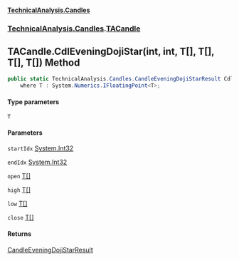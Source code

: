 #### [TechnicalAnalysis.Candles](TechnicalAnalysis.Candles.md 'TechnicalAnalysis.Candles')
### [TechnicalAnalysis.Candles](TechnicalAnalysis.Candles.md#TechnicalAnalysis.Candles 'TechnicalAnalysis.Candles').[TACandle](TACandle.md 'TechnicalAnalysis.Candles.TACandle')

## TACandle.CdlEveningDojiStar<T>(int, int, T[], T[], T[], T[]) Method

```csharp
public static TechnicalAnalysis.Candles.CandleEveningDojiStarResult CdlEveningDojiStar<T>(int startIdx, int endIdx, T[] open, T[] high, T[] low, T[] close)
    where T : System.Numerics.IFloatingPoint<T>;
```
#### Type parameters

<a name='TechnicalAnalysis.Candles.TACandle.CdlEveningDojiStar_T_(int,int,T[],T[],T[],T[]).T'></a>

`T`
#### Parameters

<a name='TechnicalAnalysis.Candles.TACandle.CdlEveningDojiStar_T_(int,int,T[],T[],T[],T[]).startIdx'></a>

`startIdx` [System.Int32](https://docs.microsoft.com/en-us/dotnet/api/System.Int32 'System.Int32')

<a name='TechnicalAnalysis.Candles.TACandle.CdlEveningDojiStar_T_(int,int,T[],T[],T[],T[]).endIdx'></a>

`endIdx` [System.Int32](https://docs.microsoft.com/en-us/dotnet/api/System.Int32 'System.Int32')

<a name='TechnicalAnalysis.Candles.TACandle.CdlEveningDojiStar_T_(int,int,T[],T[],T[],T[]).open'></a>

`open` [T](TACandle.CdlEveningDojiStar_T_(int,int,T[],T[],T[],T[]).md#TechnicalAnalysis.Candles.TACandle.CdlEveningDojiStar_T_(int,int,T[],T[],T[],T[]).T 'TechnicalAnalysis.Candles.TACandle.CdlEveningDojiStar<T>(int, int, T[], T[], T[], T[]).T')[[]](https://docs.microsoft.com/en-us/dotnet/api/System.Array 'System.Array')

<a name='TechnicalAnalysis.Candles.TACandle.CdlEveningDojiStar_T_(int,int,T[],T[],T[],T[]).high'></a>

`high` [T](TACandle.CdlEveningDojiStar_T_(int,int,T[],T[],T[],T[]).md#TechnicalAnalysis.Candles.TACandle.CdlEveningDojiStar_T_(int,int,T[],T[],T[],T[]).T 'TechnicalAnalysis.Candles.TACandle.CdlEveningDojiStar<T>(int, int, T[], T[], T[], T[]).T')[[]](https://docs.microsoft.com/en-us/dotnet/api/System.Array 'System.Array')

<a name='TechnicalAnalysis.Candles.TACandle.CdlEveningDojiStar_T_(int,int,T[],T[],T[],T[]).low'></a>

`low` [T](TACandle.CdlEveningDojiStar_T_(int,int,T[],T[],T[],T[]).md#TechnicalAnalysis.Candles.TACandle.CdlEveningDojiStar_T_(int,int,T[],T[],T[],T[]).T 'TechnicalAnalysis.Candles.TACandle.CdlEveningDojiStar<T>(int, int, T[], T[], T[], T[]).T')[[]](https://docs.microsoft.com/en-us/dotnet/api/System.Array 'System.Array')

<a name='TechnicalAnalysis.Candles.TACandle.CdlEveningDojiStar_T_(int,int,T[],T[],T[],T[]).close'></a>

`close` [T](TACandle.CdlEveningDojiStar_T_(int,int,T[],T[],T[],T[]).md#TechnicalAnalysis.Candles.TACandle.CdlEveningDojiStar_T_(int,int,T[],T[],T[],T[]).T 'TechnicalAnalysis.Candles.TACandle.CdlEveningDojiStar<T>(int, int, T[], T[], T[], T[]).T')[[]](https://docs.microsoft.com/en-us/dotnet/api/System.Array 'System.Array')

#### Returns
[CandleEveningDojiStarResult](CandleEveningDojiStarResult.md 'TechnicalAnalysis.Candles.CandleEveningDojiStarResult')